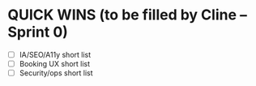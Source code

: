 # QUICK WINS (to be filled by Cline – Sprint 0)
- [ ] IA/SEO/A11y short list
- [ ] Booking UX short list
- [ ] Security/ops short list
